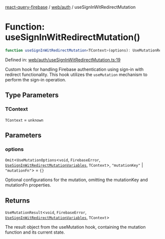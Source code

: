 [react-query-firebase](../../../modules.md) / [web/auth](../index.md) / useSignInWitRedirectMutation

# Function: useSignInWitRedirectMutation()

```ts
function useSignInWitRedirectMutation<TContext>(options): UseMutationResult<void, FirebaseError, UseSignInWitRedirectMutationVariables, TContext>
```

Defined in: [web/auth/useSignInWitRedirectMutation.ts:19](https://github.com/vpishuk/react-query-firebase/blob/47ed1ecd8b83d68dd4237e8eb73f6aa6dea2c1fa/web/auth/useSignInWitRedirectMutation.ts#L19)

Custom hook for handling Firebase authentication using sign-in with redirect functionality.
This hook utilizes the `useMutation` mechanism to perform the sign-in operation.

## Type Parameters

### TContext

`TContext` = `unknown`

## Parameters

### options

`Omit`\<`UseMutationOptions`\<`void`, `FirebaseError`, [`UseSignInWitRedirectMutationVariables`](../type-aliases/UseSignInWitRedirectMutationVariables.md), `TContext`\>, `"mutationKey"` \| `"mutationFn"`\> = `{}`

Optional configurations for the mutation, omitting the mutationKey and mutationFn properties.

## Returns

`UseMutationResult`\<`void`, `FirebaseError`, [`UseSignInWitRedirectMutationVariables`](../type-aliases/UseSignInWitRedirectMutationVariables.md), `TContext`\>

The result object from the useMutation hook, containing the mutation function and its current state.
